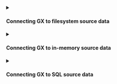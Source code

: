 <details>
<summary>

#### Connecting GX to filesystem source data

</summary>

**Local Filesystems**
- [How to quickly connect to a single file using Pandas](/docs/guides/connecting_to_your_data/fluent/filesystem/how_to_quickly_connect_to_a_single_file_with_pandas.md)
- [How to connect to one or more files using Pandas](/docs/guides/connecting_to_your_data/fluent/filesystem/how_to_connect_to_one_or_more_files_using_pandas.md)
- [How to connect to one or more files using Spark](/docs/guides/connecting_to_your_data/fluent/filesystem/how_to_connect_to_one_or_more_files_using_spark.md)

**Google Cloud Storage**
- [How to connect to data on GCS using Pandas](/docs/guides/connecting_to_your_data/fluent/cloud/how_to_connect_to_data_on_gcs_using_pandas.md)
- [How to connect to data on GCS using Spark](/docs/guides/connecting_to_your_data/fluent/cloud/how_to_connect_to_data_on_gcs_using_spark.md)

**Azure Blob Storage**
- [How to connect to data on Azure Blob Storage using Pandas](/docs/guides/connecting_to_your_data/fluent/cloud/how_to_connect_to_data_on_azure_blob_storage_using_pandas.md)
- [How to connect to data on Azure Blob Storage using Spark](/docs/guides/connecting_to_your_data/fluent/cloud/how_to_connect_to_data_on_azure_blob_storage_using_spark.md)

**Amazon Web Services**
- [How to connect to data on S3 using Pandas](/docs/guides/connecting_to_your_data/fluent/cloud/how_to_connect_to_data_on_s3_using_pandas.md)
- [How to connect to data on S3 using Spark](/docs/guides/connecting_to_your_data/fluent/cloud/how_to_connect_to_data_on_s3_using_spark.md)

</details>

<details>

<summary>

#### Connecting GX to in-memory source data

</summary>

- [How to connect to in-memory data using Pandas](/docs/guides/connecting_to_your_data/fluent/in_memory/how_to_connect_to_in_memory_data_using_pandas.md)

</details>


<details>

<summary>

#### Connecting GX to SQL source data

</summary>

**General SQL Datasources**
- [How to connect to SQL data](docs/guides/connecting_to_your_data/fluent/database/how_to_connect_to_sql_data.md)

**Specific SQL dialects**
- [How to connect to PostgreSQL data](docs/guides/connecting_to_your_data/fluent/database/how_to_connect_to_postgresql_data.md)
- [How to connect to SQLite data](docs/guides/connecting_to_your_data/fluent/database/how_to_connect_to_sqlite_data.md)

</details>